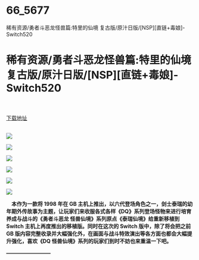 # 66_5677
稀有资源/勇者斗恶龙怪兽篇:特里的仙境 复古版/原汁日版/[NSP][直链+毒娘]-Switch520
# 稀有资源/勇者斗恶龙怪兽篇:特里的仙境 复古版/原汁日版/[NSP][直链+毒娘]-Switch520
 <br/></br>
[下载地址](https://www.switch520.cc/article/5677 "下载地址")
<br/></br>

<p><span><strong><img src="https://ae01.alicdn.com/kf/U803511195468449f971e481ecb25e0bca.jpg"></strong></span></p>
<p><span><strong><img src="https://ae01.alicdn.com/kf/U5c91e09d7859441e830e617025d85f1dX.jpg"></strong></span></p>
<p><span><strong><img src="https://ae01.alicdn.com/kf/Ub544f628733e4f4b9ab07d418185cd72R.jpg"></strong></span></p>
<p><span><strong><img src="https://ae01.alicdn.com/kf/U2e878b3337f44b409f4bf655ca1d590eM.jpg"></strong></span></p>
<p><span><strong><img src="https://ae01.alicdn.com/kf/U0e9bc59c6db649a0a9feaba99bcf5413o.jpg"></strong></span></p>
<p><span><strong><img src="https://ae01.alicdn.com/kf/U0d113ea46f2441a1949a641812c3cfc3X.jpg"></strong></span></p>
<p><span><strong>　本作为一款将 1998 年在 GB 主机上推出，以六代登场角色之一，剑士泰瑞的幼年期外传故事为主题，让玩家们来收服各式各样《DQ》系列登场怪物来进行培育养成与战斗的《勇者斗恶龙 怪兽仙境》系列原点《泰瑞仙境》给重新移植到 Switch 主机上再度推出的移植版。同时在这次的 Switch 版中，除了将会把之前 GB 版内容完整收录并大幅强化外，在画面与战斗特效演出等各方面也都会大幅提升强化，喜欢《DQ 怪兽仙境》系列的玩家们到时不妨也来重温一下吧。</strong></span></p>
<p><span><strong>————————–</strong></span></p>
